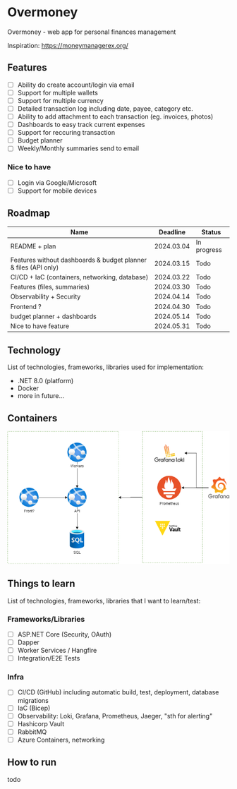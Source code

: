 # Overmoney

Overmoney - web app for personal finances management

Inspiration: https://moneymanagerex.org/

## Features

- [ ] Ability do create account/login via email
- [ ] Support for multiple wallets
- [ ] Support for multiple currency
- [ ] Detailed transaction log including date, payee, category etc.
- [ ] Ability to add attachment to each transaction (eg. invoices, photos)
- [ ] Dashboards to easy track current expenses
- [ ] Support for reccuring transaction
- [ ] Budget planner
- [ ] Weekly/Monthly summaries send to email

### Nice to have

- [ ] Login via Google/Microsoft
- [ ] Support for mobile devices

## Roadmap

| Name                                                            | Deadline   | Status      |
| --------------------------------------------------------------- | ---------- | ----------- |
| README + plan                                                   | 2024.03.04 | In progress |
| Features without dashboards & budget planner & files (API only) | 2024.03.15 | Todo        |
| CI/CD + IaC (containers, networking, database)                  | 2024.03.22 | Todo        |
| Features (files, summaries)                                     | 2024.03.30 | Todo        |
| Observability + Security                                        | 2024.04.14 | Todo        |
| Frontend ?                                                      | 2024.04.30 | Todo        |
| budget planner + dashboards                                     | 2024.05.14 | Todo        |
| Nice to have feature                                            | 2024.05.31 | Todo        |

## Technology

List of technologies, frameworks, libraries used for implementation:

- .NET 8.0 (platform)
- Docker
- more in future...

## Containers

![containers](docs/containers.png)

## Things to learn

List of technologies, frameworks, libraries that I want to learn/test:

### Frameworks/Libraries

- [ ] ASP.NET Core (Security, OAuth)
- [ ] Dapper
- [ ] Worker Services / Hangfire
- [ ] Integration/E2E Tests

### Infra

- [ ] CI/CD (GitHub) including automatic build, test, deployment, database migrations
- [ ] IaC (Bicep)
- [ ] Observability: Loki, Grafana, Prometheus, Jaeger, "sth for alerting"
- [ ] Hashicorp Vault
- [ ] RabbitMQ
- [ ] Azure Containers, networking

## How to run

todo
